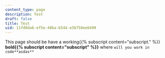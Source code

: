 ```yaml
---
content_type: page
description: Test
draft: false
title: Test
uid: 11fd0da6-ef5e-48ba-b544-e3b758ee6499
---
```

This page should be have a working{{% subscript content="subscript." %}} **bold{{% subscript content="subscript" %}}** where `will you work in code**asdas**`